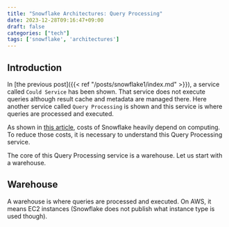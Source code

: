 ```yaml
---
title: "Snowflake Architectures: Query Processing"
date: 2023-12-28T09:16:47+09:00
draft: false
categories: ["tech"]
tags: ['snowflake', 'architectures']
---
```


<!--more-->

## Introduction

In [the previous post]({{< ref "/posts/snowflake1/index.md" >}}), a service called `Could Service` has been shown. That service does not execute queries although result cache and metadata are managed there.
Here another service called `Query Processing` is shown and this service is where queries are processed and executed.

As shown in [this article](https://docs.snowflake.com/en/user-guide/cost-understanding-compute), costs of Snowflake heavily depend on computing. To reduce those costs, it is necessary to understand this Query Processing service.

The core of this Query Processing service is a warehouse. Let us start with a warehouse.

## Warehouse

A warehouse is where queries are processed and executed. On AWS, it means EC2 instances (Snowflake does not publish what instance type is used though). 